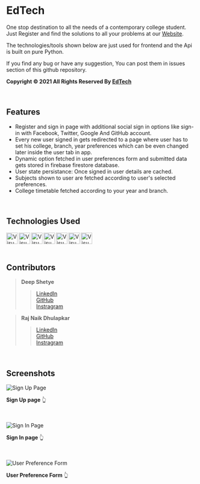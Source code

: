 # EdTech

One stop destination to all the needs of a contemporary college student.
Just Register and find the solutions to all your problems at our [Website](https://deepshetye.github.io/edtech/).


The technologies/tools shown below are just used for frontend and the Api is built on pure Python.

If you find any bug or have any suggestion, You can post them in issues section of this github repository.

**Copyright © 2021 All Rights Reserved By [EdTech](https://github.com/EdTech-Official)**

<br />

## Features

- Register and sign in page with additional social sign in options like sign-in with Facebook, Twitter, Google And GitHub account.
- Every new user signed in gets redirected to a page where user has to set his college, branch, year preferences which can be even changed later inside the user tab in app.
- Dynamic option fetched in user preferences form and submitted data gets stored in firebase firestore database.
- User state persistance: Once signed in user details are cached.
- Subjects shown to user are fetched according to user's selected preferences.
- College timetable fetched according to your year and branch.

<br />

## Technologies Used

<img align="left" alt="Visual Studio Code" width="30px" src="https://cdn.icon-icons.com/icons2/1098/PNG/512/1485481300-38_78657.png" />

<img align="left" alt="Visual Studio Code" width="30px" src="https://cdn.icon-icons.com/icons2/2107/PNG/512/file_type_html_icon_130541.png" />
<img align="left" alt="Visual Studio Code" width="30px" src="https://cdn.icon-icons.com/icons2/2108/PNG/512/javascript_icon_130900.png" />
<img align="left" alt="Visual Studio Code" width="30px" src="https://cdn.icon-icons.com/icons2/2415/PNG/512/react_original_logo_icon_146374.png" />
<img align="left" alt="Visual Studio Code" width="30px" src="https://cdn.iconscout.com/icon/free/png-256/firebase-1-282796.png" />
<img align="left" alt="Visual Studio Code" width="30px" src="https://cdn.icon-icons.com/icons2/936/PNG/512/github-logo_icon-icons.com_73546.png" />
<img align="left" alt="Visual Studio Code" width="30px" src="https://cdn.icon-icons.com/icons2/2107/PNG/512/file_type_django_icon_130645.png" />


<br />
<br />
<br />

## Contributors

> **Deep Shetye**
>> [LinkedIn](https://www.linkedin.com/in/deepshetye/) \
>> [GitHub](https://github.com/deepshetye) \
>> [Instragram](https://www.instagram.com/deepshetye_/)

> **Raj Naik Dhulapkar**
>> [LinkedIn](https://www.linkedin.com/in/raj-naik-dhulapkar-4133811b4/) \
>> [GitHub](https://github.com/RajNykDhulapkar) \
>> [Instragram](https://www.instagram.com/rajnykdhulapkar/)

<br />

## Screenshots

![Sign Up Page](https://i.imgur.com/rFYYxcM.png)

**Sign Up page** 👆

<br />

![Sign In Page](https://i.imgur.com/4acqUn2.png)

**Sign In page** 👆

<br />

![User Preference Form](https://i.imgur.com/GSYr4kZ.png)

**User Preference Form** 👆